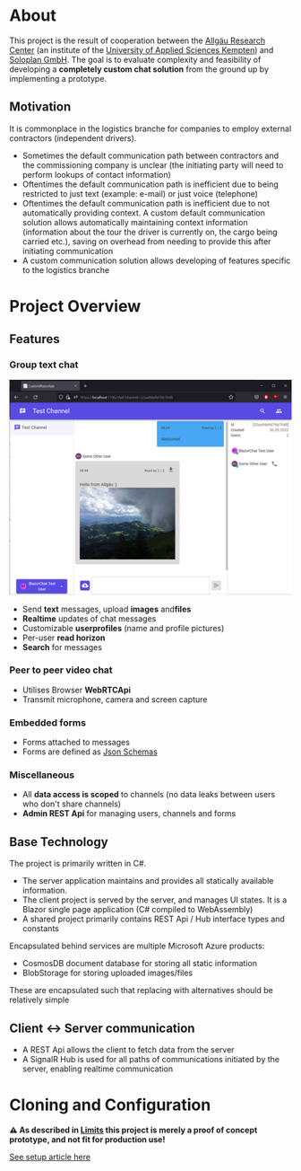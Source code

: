 # About
This project is the result of cooperation between the [Allgäu Research Center](https://www.hs-kempten.de/en/research/allgaeu-research-centre) (an institute of the [University of Applied Sciences Kempten](https://hs-kempten.de)) and [Soloplan GmbH](https://www.soloplan.de/). The goal is to evaluate complexity and feasibility of developing a **completely custom chat solution** from the ground up by implementing a prototype.

## Motivation
It is commonplace in the logistics branche for companies to employ external contractors (independent drivers).
- Sometimes the default communication path between contractors and the commissioning company is unclear (the initiating party will need to perform lookups of contact information)
- Oftentimes the default communication path is inefficient due to being restricted to just text (example: e-mail) or just voice (telephone)
- Oftentimes the default communication path is inefficient due to not automatically providing context. A custom default communication solution allows automatically maintaining context information (information about the tour the driver is currently on, the cargo being carried etc.), saving on overhead from needing to provide this after initiating communication
- A custom communication solution allows developing of features specific to the logistics branche

# Project Overview
## Features
### Group text chat
![Chat](./Documentation/chat-overview.png)

* Send **text** messages, upload **images** and**files**
* **Realtime** updates of chat messages
* Customizable **userprofiles** (name and profile pictures)
* Per-user **read horizon**
* **Search** for messages
### Peer to peer video chat
* Utilises Browser **WebRTCApi**
* Transmit microphone, camera and screen capture
### Embedded forms
* Forms attached to messages
* Forms are defined as [Json Schemas](https://json-schema.org/)
### Miscellaneous
* All **data access is scoped** to channels (no data leaks between users who don't share channels)
* **Admin REST Api** for managing users, channels and forms

## Base Technology
The project is primarily written in C#. 
- The server application maintains and provides all statically available information. 
- The client project is served by the server, and manages UI states. It is a Blazor single page application (C# compiled to WebAssembly)
- A shared project primarily contains REST Api / Hub interface types and constants

Encapsulated behind services are multiple Microsoft Azure products:
- CosmosDB document database for storing all static information
- BlobStorage for storing uploaded images/files

These are encapsulated such that replacing with alternatives should be relatively simple

## Client <-> Server communication
- A REST Api allows the client to fetch data from the server
- A SignalR Hub is used for all paths of communications initiated by the server, enabling realtime communication

# Cloning and Configuration

**⚠ As described in [Limits](./Documentation/limits.md) this project is merely a proof of concept prototype, and not fit for production use!**

[See setup article here](./Documentation/setup.md)